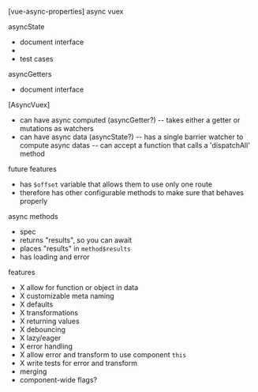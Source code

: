 [vue-async-properties]
async vuex

asyncState
- document interface
-
- test cases

asyncGetters
- document interface

[AsyncVuex]
- can have async computed (asyncGetter?)
-- takes either a getter or mutations as watchers
- can have async data (asyncState?)
-- has a single barrier watcher to compute async datas
-- can accept a function that calls a 'dispatchAll' method

future features
- has `$offset` variable that allows them to use only one route
- therefore has other configurable methods to make sure that behaves properly


async methods
- spec
- returns "results", so you can await
- places "results" in `method$results`
- has loading and error

features
- X allow for function or object in data
- X customizable meta naming
- X defaults
- X transformations
- X returning values
- X debouncing
- X lazy/eager
- X error handling
- X allow error and transform to use component `this`
- X write tests for error and transform
- merging
- component-wide flags?
